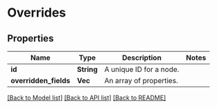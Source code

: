 # Overrides

## Properties

Name | Type | Description | Notes
------------ | ------------- | ------------- | -------------
**id** | **String** | A unique ID for a node. | 
**overridden_fields** | **Vec<String>** | An array of properties. | 

[[Back to Model list]](../README.md#documentation-for-models) [[Back to API list]](../README.md#documentation-for-api-endpoints) [[Back to README]](../README.md)


